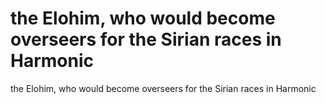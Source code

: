# the Elohim, who would become overseers for the Sirian races in Harmonic

the Elohim, who would become overseers for the Sirian races in Harmonic